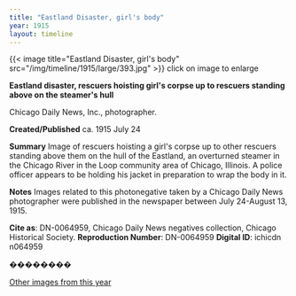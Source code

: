 ```yaml
---
title: "Eastland Disaster, girl's body"
year: 1915
layout: timeline
---
```


{{< image title="Eastland Disaster, girl's body" src="/img/timeline/1915/large/393.jpg" >}}
click on image to enlarge

__**Eastland disaster, rescuers hoisting girl's corpse up to rescuers standing above on the steamer's hull**__

Chicago Daily News, Inc., photographer.

**Created/Published**
ca. 1915 July 24

**Summary**
Image of rescuers hoisting a girl's corpse up to other rescuers standing above them on the hull of the Eastland, an overturned steamer in the Chicago River in the Loop community area of Chicago, Illinois. A police officer appears to be holding his jacket in preparation to wrap the body in it.

**Notes**
Images related to this photonegative taken by a Chicago Daily News photographer were published in the newspaper between July 24-August 13, 1915.

__Cite as__: DN-0064959, Chicago Daily News negatives collection, Chicago Historical Society.
__Reproduction Number__: DN-0064959
__Digital ID__: ichicdn n064959

��������  

[Other images from this year](/historical/timeline/1915)